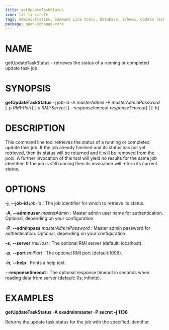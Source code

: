 ```yaml
---
title: getUpdateTaskStatus
icon: far fa-circle
tags: Administration, Command Line tools, Database, Schema, Update Task
package: open-xchange-core
---
```


# NAME

getUpdateTaskStatus - retrieves the status of a running or completed update task job.

# SYNOPSIS

**getUpdateTaskStatus** -j *job-id* -A *masterAdmin* -P *masterAdminPassword* [-p *RMI-Port*] [-s *RMI-Server*] [--responsetimeout *responseTimeout*] | [-h]

# DESCRIPTION

This command line tool retrieves the status of a running or completed update task job.  If the job already finished and its status has not yet retrieved, then its status will be returned and it will be removed from the pool. A further invocation of this tool will yield no results for the same job identifier. If the job is still running then its invocation will return its current status.

# OPTIONS

**-j**, **--job-id** *job-id*
: The job identifier for which to retrieve its status.

**-A**, **--adminuser** *masterAdmin*
: Master admin user name for authentication. Optional, depending on your configuration.

**-P**, **--adminpass** *masterAdminPassword*
: Master admin password for authentication. Optional, depending on your configuration.

**-s**, **--server** *rmiHost*
: The optional RMI server (default: localhost).

**-p**, **--port** *rmiPort*
: The optional RMI port (default:1099).

**-h**, **--help**
: Prints a help text.

**--responsetimeout**
: The optional response timeout in seconds when reading data from server (default: 0s; infinite).

# EXAMPLES

**getUpdateTaskStatus -A oxadminmaster -P secret -j 1138**

Returns the update task status for the job with the specified identifier.
